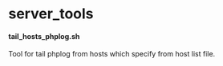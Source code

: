 # server_tools
#### tail_hosts_phplog.sh
Tool for tail phplog from hosts which specify from host list file.
